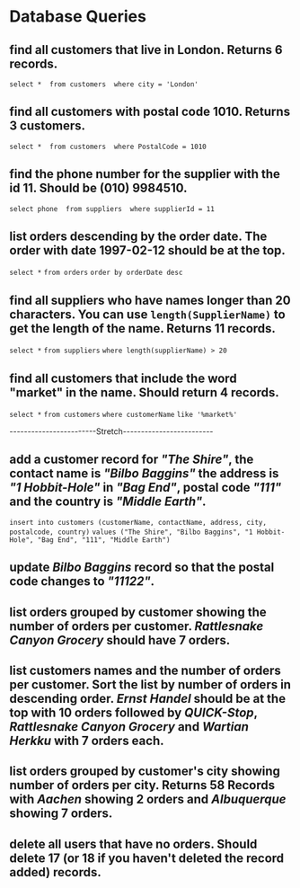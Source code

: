 # Database Queries

## find all customers that live in London. Returns 6 records.

`select * 
from customers 
where city = 'London'`

## find all customers with postal code 1010. Returns 3 customers.

`select * 
from customers 
where PostalCode = 1010`

## find the phone number for the supplier with the id 11. Should be (010) 9984510.

`select phone 
from suppliers 
where supplierId = 11`

## list orders descending by the order date. The order with date 1997-02-12 should be at the top.

`select *`
`from orders`
`order by orderDate desc`

## find all suppliers who have names longer than 20 characters. You can use `length(SupplierName)` to get the length of the name. Returns 11 records.

`select *`
`from suppliers`
`where length(supplierName) > 20`

## find all customers that include the word "market" in the name. Should return 4 records.

`select *`
`from customers`
`where customerName`
`like '%market%'`

------------------------Stretch-------------------------

## add a customer record for _"The Shire"_, the contact name is _"Bilbo Baggins"_ the address is _"1 Hobbit-Hole"_ in _"Bag End"_, postal code _"111"_ and the country is _"Middle Earth"_.

`insert into customers (customerName, contactName, address, city, postalcode, country)`
`values ("The Shire", "Bilbo Baggins", "1 Hobbit-Hole", "Bag End", "111", "Middle Earth")`

## update _Bilbo Baggins_ record so that the postal code changes to _"11122"_.

## list orders grouped by customer showing the number of orders per customer. _Rattlesnake Canyon Grocery_ should have 7 orders.

## list customers names and the number of orders per customer. Sort the list by number of orders in descending order. _Ernst Handel_ should be at the top with 10 orders followed by _QUICK-Stop_, _Rattlesnake Canyon Grocery_ and _Wartian Herkku_ with 7 orders each.

## list orders grouped by customer's city showing number of orders per city. Returns 58 Records with _Aachen_ showing 2 orders and _Albuquerque_ showing 7 orders.

## delete all users that have no orders. Should delete 17 (or 18 if you haven't deleted the record added) records.
